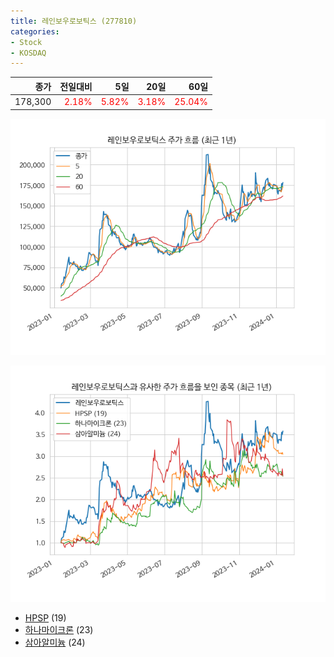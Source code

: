 ```yaml
---
title: 레인보우로보틱스 (277810)
categories:
- Stock
- KOSDAQ
---
```


|종가|전일대비|5일|20일|60일|
|---:|-------:|--:|---:|---:|
|178,300|<span style="color: red">2.18%</span>|<span style="color: red">5.82%</span>|<span style="color: red">3.18%</span>|<span style="color: red">25.04%</span>|


<!-- more -->

![277810](/assets/images/stock/277810.png)

![277810](/assets/images/stock/277810_sim.png)

- [HPSP](/403870/) (19)
- [하나마이크론](/067310/) (23)
- [삼아알미늄](//006110/) (24)